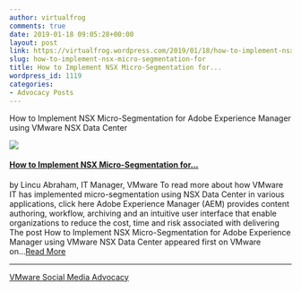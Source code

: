 ```yaml
---
author: virtualfrog
comments: true
date: 2019-01-18 09:05:28+00:00
layout: post
link: https://virtualfrog.wordpress.com/2019/01/18/how-to-implement-nsx-micro-segmentation-for/
slug: how-to-implement-nsx-micro-segmentation-for
title: How to Implement NSX Micro-Segmentation for...
wordpress_id: 1119
categories:
- Advocacy Posts
---
```


How to Implement NSX Micro-Segmentation for Adobe Experience Manager using VMware NSX Data Center

[![](https://d3utlhu53nfcwz.cloudfront.net/171901/cdnImage/article/699f3787-2036-4ab6-b1ac-723316ec4cf3/?size=Box320)](http://bit.ly/2T1DsiT)

#### [How to Implement NSX Micro-Segmentation for...](http://bit.ly/2T1DsiT)

by Lincu Abraham, IT Manager, VMware To read more about how VMware IT has implemented micro-segmentation using NSX Data Center in various applications, click here Adobe Experience Manager (AEM) provides content authoring, workflow, archiving and an intuitive user interface that enable organizations to reduce the cost, time and risk associated with delivering The post How to Implement NSX Micro-Segmentation for Adobe Experience Manager using VMware NSX Data Center appeared first on VMware on...[Read More](http://bit.ly/2T1DsiT)

* * *

[VMware Social Media Advocacy](http://advocacy.vmware.com)
